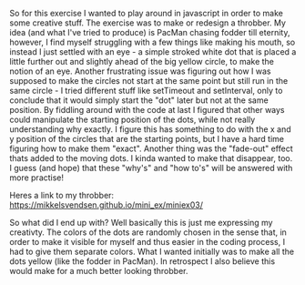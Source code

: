 So for this exercise I wanted to play around in javascript in order to make some creative stuff. The exercise was to make or redesign a throbber. My idea (and what I've tried to produce) is PacMan chasing fodder till eternity, however, I find myself struggling with a few things like making his mouth, so instead I just settled with an eye - a simple stroked white dot that is placed a little further out and slightly ahead of the big yellow circle, to make the notion of an eye. Another frustrating issue was figuring out how I was supposed to make the circles not start at the same point but still run in the same circle - I tried different stuff like setTimeout and setInterval, only to conclude that it would simply start the "dot" later but not at the same position. By fiddling around with the code at last I figured that other ways could manipulate the starting position of the dots, while not really understanding why exactly. I figure this has something to do with the x and y position of the circles that are the starting points, but I have a hard time figuring how to make them "exact". Another thing was the "fade-out" effect thats added to the moving dots. I kinda wanted to make that disappear, too. I guess (and hope) that these "why's" and "how to's" will be answered with more practise!

Heres a link to my throbber: https://mikkelsvendsen.github.io/mini_ex/miniex03/

So what did I end up with? Well basically this is just me expressing my creativty. The colors of the dots are randomly chosen in the sense that, in order to make it visible for myself and thus easier in the coding process, I had to give them separate colors. What I wanted initially was to make all the dots yellow (like the fodder in PacMan). In retrospect I also believe this would make for a much better looking throbber.

